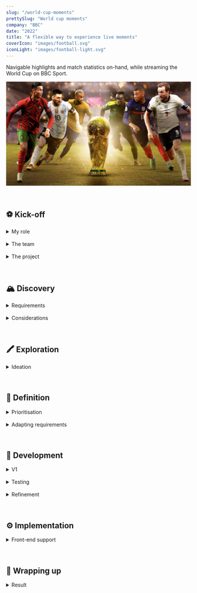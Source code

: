 ```yaml
---
slug: "/world-cup-moments"
prettySlug: "World cup moments"
company: "BBC"
date: "2022"
title: "A flexible way to experience live moments"
coverIcon: "images/football.svg"
iconLight: "images/football-light.svg"
---
```


Navigable highlights and match statistics on-hand, while streaming the World Cup on BBC Sport. 
<br>

![GATSBY_EMPTY_ALT](images/world-cup-moments/world_cup_moments_cover.png)

<br>

## ⚽️ Kick-off

<details>
<summary>My role</summary>

### My role

<br>
</details>

<br>

<details>
<summary>The team</summary>

### Line-up


<br>
</details>

<br>
<details>
<summary>The project</summary>

### Project goal

</details>

<br>
<br>

## 🏔 Discovery

<details>
<summary>Requirements</summary>

### Business needs

<br>

### User needs

<br>
</details>

<br>
<details>
<summary>Considerations</summary>

### Time limitations

<br>

### Technical constraints

<br>

### Competitor analysis

<br>
</details>

<br>
<br>

## 🖍 Exploration

<details>
<summary>Ideation</summary>

### Chapters

<br>
</details>

<br>
<br>

## 🐛 Definition

<details>
<summary>Prioritisation</summary>

### Markers and desktop

</details>

<br>
<details>
<summary>Adapting requirements</summary>

### Re-scoping mobile

</details>

<br>
<br>

## 🦋 Development

<details>
<summary>V1</summary>

### Creating prototypes

<br>

### Presenting the designs

</details>

<br>
<details>
<summary>Testing</summary>

### 1:1 sessions

<br>

### Survey

</details>

<br>
<details>
<summary>Refinement</summary>

### Top 5 stats

<br>

### Iconography

</details>

<br>
<br>

## ⚙️ Implementation

<details>
<summary>Front-end support</summary>

### Re-factoring the panels

<br>

### Adding a star rating component

</details>

<br>
<br>

## 🎀 Wrapping up

<details>
<summary>Result</summary>

### Live experience

<br>

### Impact on human values 

</details>
<br>